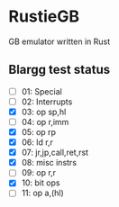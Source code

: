 # RustieGB
GB emulator written in Rust

## Blargg test status
- [ ] 01: Special
- [ ] 02: Interrupts
- [x] 03: op sp,hl
- [ ] 04: op r,imm
- [x] 05: op rp
- [x] 06: ld r,r
- [x] 07: jr,jp,call,ret,rst
- [x] 08: misc instrs
- [ ] 09: op r,r
- [x] 10: bit ops
- [ ] 11: op a,(hl)
